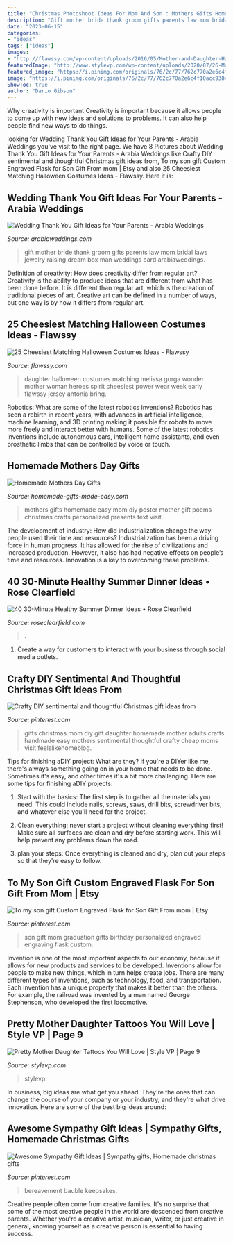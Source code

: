 ```yaml
---
title: "Christmas Photoshoot Ideas For Mom And Son : Mothers Gifts Homemade Easy Mom Diy Poster Mother Gift Poems Christmas Crafts Personalized Presents Text Visit"
description: "Gift mother bride thank groom gifts parents law mom bridal laws jewelry raising dream box man weddings card arabiaweddings"
date: "2023-06-15"
categories:
- "ideas"
tags: ["ideas"]
images:
- "http://flawssy.com/wp-content/uploads/2016/05/Mother-and-Daughter-Halloween-Costumes-Women.jpg"
featuredImage: "http://www.stylevp.com/wp-content/uploads/2020/07/26-Mother-Daughter-Tattoos.jpg"
featured_image: "https://i.pinimg.com/originals/76/2c/77/762c770a2e6c4f10acc9384a9a402f71.jpg"
image: "https://i.pinimg.com/originals/76/2c/77/762c770a2e6c4f10acc9384a9a402f71.jpg"
ShowToc: true
author: "Dario Gibson"
---
```



Why creativity is important
Creativity is important because it allows people to come up with new ideas and solutions to problems. It can also help people find new ways to do things.

	

		
looking for Wedding Thank You Gift Ideas for Your Parents - Arabia Weddings you've visit to the right page. We have 8 Pictures about Wedding Thank You Gift Ideas for Your Parents - Arabia Weddings like Crafty DIY sentimental and thoughtful Christmas gift ideas from, To my son gift Custom Engraved Flask for Son Gift From mom | Etsy and also 25 Cheesiest Matching Halloween Costumes Ideas - Flawssy. Here it is:
		
    
## Wedding Thank You Gift Ideas For Your Parents - Arabia Weddings

<img loading=lazy src="http://www.arabiaweddings.com/sites/default/files/uploads/2014/12/17/mother_of_the_bride_gift.jpg" onerror="this.onerror=null;this.src='https://tse4.mm.bing.net/th?id=OIP.iZrkcwJui1xXJj_sQz_bKAHaKs&amp;pid=15.1';" alt="Wedding Thank You Gift Ideas for Your Parents - Arabia Weddings">

_Source: arabiaweddings.com_

>gift mother bride thank groom gifts parents law mom bridal laws jewelry raising dream box man weddings card arabiaweddings. 

	

Definition of creativity: How does creativity differ from regular art?
Creativity is the ability to produce ideas that are different from what has been done before. It is different than regular art, which is the creation of traditional pieces of art. Creative art can be defined in a number of ways, but one way is by how it differs from regular art.

    
## 25 Cheesiest Matching Halloween Costumes Ideas - Flawssy

<img loading=lazy src="http://flawssy.com/wp-content/uploads/2016/05/Mother-and-Daughter-Halloween-Costumes-Women.jpg" onerror="this.onerror=null;this.src='https://tse4.mm.bing.net/th?id=OIP.9IA7V9Q4r1Q7cZTqQeywQQHaKL&amp;pid=15.1';" alt="25 Cheesiest Matching Halloween Costumes Ideas - Flawssy">

_Source: flawssy.com_

>daughter halloween costumes matching melissa gorga wonder mother woman heroes spirit cheesiest power wear week early flawssy jersey antonia bring. 

	

Robotics: What are some of the latest robotics inventions?
Robotics has seen a rebirth in recent years, with advances in artificial intelligence, machine learning, and 3D printing making it possible for robots to move more freely and interact better with humans. Some of the latest robotics inventions include autonomous cars, intelligent home assistants, and even prosthetic limbs that can be controlled by voice or touch.

    
## Homemade Mothers Day Gifts

<img loading=lazy src="http://www.homemade-gifts-made-easy.com/image-files/mothers-day-gift-personalized-poster-text-800x886.jpg" onerror="this.onerror=null;this.src='https://tse2.mm.bing.net/th?id=OIP.sK7RwX3pVs0mHhO7FE8YngHaIM&amp;pid=15.1';" alt="Homemade Mothers Day Gifts">

_Source: homemade-gifts-made-easy.com_

>mothers gifts homemade easy mom diy poster mother gift poems christmas crafts personalized presents text visit. 

	

The development of industry: How did industrialization change the way people used their time and resources?
Industrialization has been a driving force in human progress. It has allowed for the rise of civilizations and increased production. However, it also has had negative effects on people’s time and resources. Innovation is a key to overcoming these problems.

    
## 40 30-Minute Healthy Summer Dinner Ideas • Rose Clearfield

<img loading=lazy src="https://www.roseclearfield.com/wp-content/uploads/2020/06/40-30-Minute-Healthy-Summer-Dinner-Ideas.jpg" onerror="this.onerror=null;this.src='https://tse4.mm.bing.net/th?id=OIP.tk5FKNvtyjawdrO4IKWhnAHaLH&amp;pid=15.1';" alt="40 30-Minute Healthy Summer Dinner Ideas • Rose Clearfield">

_Source: roseclearfield.com_

>. 

	

1. Create a way for customers to interact with your business through social media outlets.

    
## Crafty DIY Sentimental And Thoughtful Christmas Gift Ideas From

<img loading=lazy src="https://i.pinimg.com/736x/34/1d/e1/341de1ded49fe0e28c77afd4d3b824e4.jpg" onerror="this.onerror=null;this.src='https://tse4.mm.bing.net/th?id=OIP.VEAzCchrbOoLuDSDbSpdEQHaPV&amp;pid=15.1';" alt="Crafty DIY sentimental and thoughtful Christmas gift ideas from">

_Source: pinterest.com_

>gifts christmas mom diy gift daughter homemade mother adults crafts handmade easy mothers sentimental thoughtful crafty cheap moms visit feelslikehomeblog. 

	

Tips for finishing aDIY project: What are they?
If you're a DIYer like me, there's always something going on in your home that needs to be done. Sometimes it's easy, and other times it's a bit more challenging. Here are some tips for finishing aDIY projects:
1. Start with the basics: The first step is to gather all the materials you need. This could include nails, screws, saws, drill bits, screwdriver bits, and whatever else you'll need for the project.

2. Clean everything: never start a project without cleaning everything first! Make sure all surfaces are clean and dry before starting work. This will help prevent any problems down the road.

3. plan your steps: Once everything is cleaned and dry, plan out your steps so that they're easy to follow.

    
## To My Son Gift Custom Engraved Flask For Son Gift From Mom | Etsy

<img loading=lazy src="https://i.pinimg.com/736x/53/77/6d/53776d6444e27c500bde07bd1b62efe8.jpg" onerror="this.onerror=null;this.src='https://tse3.mm.bing.net/th?id=OIP.Kp9u3XAU9yj-JC4AjGBILgHaHC&amp;pid=15.1';" alt="To my son gift Custom Engraved Flask for Son Gift From mom | Etsy">

_Source: pinterest.com_

>son gift mom graduation gifts birthday personalized engraved engraving flask custom. 

	

Invention is one of the most important aspects to our economy, because it allows for new products and services to be developed. Inventions allow for people to make new things, which in turn helps create jobs. There are many different types of inventions, such as technology, food, and transportation. Each invention has a unique property that makes it better than the others. For example, the railroad was invented by a man named George Stephenson, who developed the first locomotive.

    
## Pretty Mother Daughter Tattoos You Will Love | Style VP | Page 9

<img loading=lazy src="http://www.stylevp.com/wp-content/uploads/2020/07/26-Mother-Daughter-Tattoos.jpg" onerror="this.onerror=null;this.src='https://tse2.mm.bing.net/th?id=OIP.v3WVfONfKV2REgaT7QyVUQHaJ_&amp;pid=15.1';" alt="Pretty Mother Daughter Tattoos You Will Love | Style VP | Page 9">

_Source: stylevp.com_

>stylevp. 

	

In business, big ideas are what get you ahead. They're the ones that can change the course of your company or your industry, and they're what drive innovation. Here are some of the best big ideas around:

    
## Awesome Sympathy Gift Ideas | Sympathy Gifts, Homemade Christmas Gifts

<img loading=lazy src="https://i.pinimg.com/originals/76/2c/77/762c770a2e6c4f10acc9384a9a402f71.jpg" onerror="this.onerror=null;this.src='https://tse1.mm.bing.net/th?id=OIP.SJ1dSRqwuCeMuzlp9xYHIgHaNL&amp;pid=15.1';" alt="Awesome Sympathy Gift Ideas | Sympathy gifts, Homemade christmas gifts">

_Source: pinterest.com_

>bereavement bauble keepsakes. 

	

Creative people often come from creative families. It's no surprise that some of the most creative people in the world are descended from creative parents. Whether you're a creative artist, musician, writer, or just creative in general, knowing yourself as a creative person is essential to having success.

